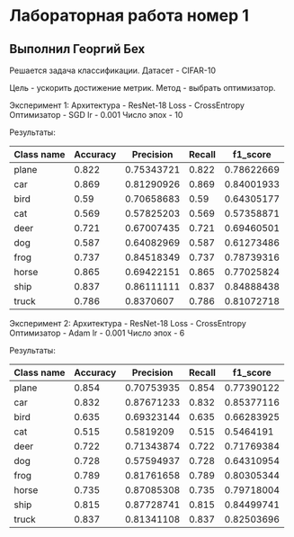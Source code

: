 # Лабораторная работа номер 1
## Выполнил Георгий Бех

Решается задача классификации. Датасет - CIFAR-10

Цель - ускорить достижение метрик.
Метод - выбрать оптимизатор.

Эксперимент 1:
Архитектура - ResNet-18
Loss - CrossEntropy
Оптимизатор - SGD
lr - 0.001
Число эпох - 10

Результаты:

|  Class name |  Accuracy | Precision |  Recall | f1_score |
|---|---|---|---|---|
| plane | 0.822  | 0.75343721 |  0.822 | 0.78622669 |
|  car   |  0.869 | 0.81290926 | 0.869 | 0.84001933 |
|  bird   |  0.59 | 0.70658683 |  0.59 | 0.64305177 |
|  cat   |  0.569 |  0.57825203 |  0.569  | 0.57358871 |
|  deer   |  0.721 | 0.67007435 |   0.721  | 0.69460501 |
|  dog   |  0.587 |  0.64082969 |   0.587  | 0.61273486 |
|  frog   |  0.737 |  0.84518349 |   0.737  | 0.78739316 |
|  horse   | 0.865 | 0.69422151 |   0.865  | 0.77025824 |
|  ship   |  0.837 |  0.86111111|   0.837  | 0.84888438 |
|  truck   | 0.786 |  0.8370607 |   0.786  | 0.81072718 |


Эксперимент 2:
Архитектура - ResNet-18
Loss - CrossEntropy
Оптимизатор - Adam
lr - 0.001
Число эпох - 6

Результаты:

|  Class name |  Accuracy | Precision |  Recall | f1_score |
|---|---|---|---|---|
| plane | 0.854  | 0.70753935 |  0.854 | 0.77390122 |
|  car   |  0.832 | 0.87671233 | 0.832 | 0.85377116 |
|  bird   | 0.635 | 0.69323144 | 0.635 | 0.66283925 |
|  cat   |  0.515 | 0.5819209 |  0.515  | 0.5464191 |
|  deer   |  0.722 | 0.71343874 |   0.722  | 0.71769384 |
|  dog   |  0.728 |  0.57594937 |   0.728  | 0.64310954 |
|  frog   |  0.789 |  0.81761658 |   0.789  | 0.80305344 |
|  horse   | 0.735 | 0.87085308 |  0.735  | 0.79718004 |
|  ship   | 0.815 |  0.87728741 |  0.815  | 0.84499741 |
|  truck   | 0.837 |  0.81341108 |  0.837  | 0.82503696 |







